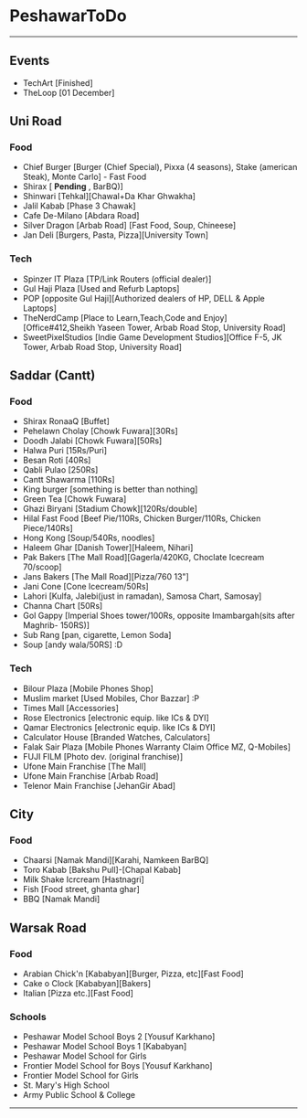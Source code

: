# PeshawarToDo
-----------------------------------------------------------------------------------------------------------
## Events
- TechArt [Finished]
- TheLoop [01 December]


## Uni Road
### Food
- Chief Burger [Burger (Chief Special), Pixxa (4 seasons), Stake (american Steak), Monte Carlo] - Fast Food
- Shirax [ **Pending** , BarBQ)]
- Shinwari [Tehkal][Chawal+Da Khar Ghwakha]
- Jalil Kabab [Phase 3 Chawak]
- Cafe De-Milano [Abdara Road]
- Silver Dragon [Arbab Road] [Fast Food, Soup, Chineese]
- Jan Deli [Burgers, Pasta, Pizza][University Town]

### Tech
- Spinzer IT Plaza [TP/Link Routers (official dealer)]
- Gul Haji Plaza [Used and Refurb Laptops]
- POP [opposite Gul Haji][Authorized dealers of HP, DELL & Apple Laptops]
- TheNerdCamp [Place to Learn,Teach,Code and Enjoy][Office#412,Sheikh Yaseen Tower, Arbab Road Stop, University Road]
- SweetPixelStudios [Indie Game Development Studios][Office F-5, JK Tower, Arbab Road Stop, University Road]

## Saddar (Cantt)
### Food
- Shirax RonaaQ [Buffet]
- Pehelawn Cholay [Chowk Fuwara][30Rs]
- Doodh Jalabi [Chowk Fuwara][50Rs]
- Halwa Puri [15Rs/Puri]
- Besan Roti [40Rs]
- Qabli Pulao [250Rs]
- Cantt Shawarma [110Rs]
- King burger [something is better than nothing]
- Green Tea [Chowk Fuwara]
- Ghazi Biryani [Stadium Chowk][120Rs/double]
- Hilal Fast Food [Beef Pie/110Rs, Chicken Burger/110Rs, Chicken Piece/140Rs]
- Hong Kong [Soup/540Rs, noodles]
- Haleem Ghar [Danish Tower][Haleem, Nihari]
- Pak Bakers [The Mall Road][Gagerla/420KG, Choclate Icecream 70/scoop]
- Jans Bakers [The Mall Road][Pizza/760 13"]
- Jani Cone [Cone Icecream/50Rs]
- Lahori [Kulfa, Jalebi(just in ramadan), Samosa Chart, Samosay]
- Channa Chart [50Rs]
- Gol Gappy [Imperial Shoes tower/100Rs, opposite Imambargah(sits after Maghrib- 150RS)]
- Sub Rang [pan, cigarette, Lemon Soda]
- Soup [andy wala/50RS] :D

### Tech
- Bilour Plaza [Mobile Phones Shop]
- Muslim market [Used Mobiles, Chor Bazzar] :P
- Times Mall [Accessories]
- Rose Electronics [electronic equip. like ICs & DYI]
- Qamar Electronics [electronic equip. like ICs & DYI]
- Calculator House [Branded Watches, Calculators]
- Falak Sair Plaza [Mobile Phones Warranty Claim Office MZ, Q-Mobiles]
- FUJI FILM [Photo dev. (original franchise)]
- Ufone Main Franchise [The Mall]
- Ufone Main Franchise [Arbab Road]
- Telenor Main Franchise [JehanGir Abad]

## City
### Food
- Chaarsi [Namak Mandi][Karahi, Namkeen BarBQ]
- Toro Kabab [Bakshu Pull]-[Chapal Kabab]
- Milk Shake Icrcream [Hastnagri]
- Fish [Food street, ghanta ghar]
- BBQ [Namak Mandi]


## Warsak Road
### Food
- Arabian Chick'n [Kababyan][Burger, Pizza, etc][Fast Food]
- Cake o Clock [Kababyan][Bakers]
- Italian [Pizza etc.][Fast Food]

### Schools
- Peshawar Model School Boys 2 [Yousuf Karkhano]
- Peshawar Model School Boys 1 [Kababyan]
- Peshawar Model School for Girls
- Frontier Model School for Boys [Yousuf Karkhano]
- Frontier Model School for Girls
- St. Mary's High School
- Army Public School & College

-----------------------------------------------------------------------------------------------------


